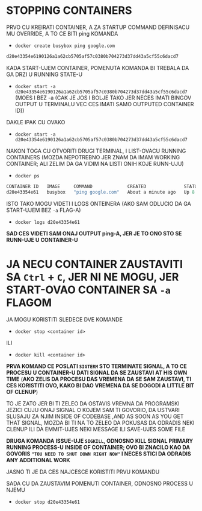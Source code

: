 # STOPPING CONTAINERS

PRVO CU KREIRATI CONTAINER, A ZA STARTUP COMMAND DEFINISACU MU OVERRIDE, A TO CE BITI ping KOMANDA

- `docker create busybox ping google.com`

```c
d20e43354e6190126a1a62cb5705af57c0380b704273d37dd43a5cf55c6dacd7

```

KADA START-UJEM CONTAINER, POMENUTA KOMANDA BI TREBALA DA GA DRZI U RUNNING STATE-U

- `docker start -a d20e43354e6190126a1a62cb5705af57c0380b704273d37dd43a5cf55c6dacd7` (MOES I BEZ -a (CAK JE JOS I BOLJE TAKO JER NECES IMATI BINGOV OUTPUT U TERMINALU VEC CES IMATI SAMO OUTPUTED CONTAINER ID))

DAKLE IPAK CU OVAKO

- `docker start -a d20e43354e6190126a1a62cb5705af57c0380b704273d37dd43a5cf55c6dacd7`

NAKON TOGA CU OTVORITI DRUGI TERMINAL, I LIST-OVACU RUNNING CONTAINERS (MOZDA NEPOTREBNO JER ZNAM DA IMAM WORKING CONTAINER; ALI ZELIM DA GA VIDIM NA LISTI ONIH KOJE RUNN-UJU)

- `docker ps`

```c
CONTAINER ID   IMAGE     COMMAND             CREATED              STATUS         PORTS     NAMES
d20e43354e61   busybox   "ping google.com"   About a minute ago   Up 8 seconds             youthful_jones

```

ISTO TAKO MOGU VIDETI I LOGS ONTEINERA (AKO SAM ODLUCIO DA GA START-UJEM BEZ `-a` FLAG-A)

- `docker logs d20e43354e61`

**SAD CES VIDETI SAM ONAJ OUTPUT ping-A, JER JE TO ONO STO SE RUNN-UJE U CONTAINER-U**

# JA NECU CONTAINER ZAUSTAVITI SA `Ctrl` + `C`, JER NI NE MOGU, JER START-OVAO CONTAINER SA `-a` FLAGOM

JA MOGU KORISTITI SLEDECE DVE KOMANDE

- `docker stop <container id>`

ILI

- `docker kill <container id>`

**PRVA KOMAND CE POSLATI `SIGTERM` STO TERMINATE SIGNAL, A TO CE PROCESU U CONTAINER-U DATI SIGNAL DA SE ZAUSTAVI AT HIS OWN TIME** (**AKO ZELIS DA PROCESU DAS VREMENA DA SE SAM ZAUSTAVI, TI CES KORISTITI OVO, KAKO BI DAO VREMENA DA SE DOGODI A LITTLE BIT OF CLENUP**)

TO JE ZATO JER BI TI ZELEO DA OSTAVIS VREMNA DA PROGRAMSKI JEZICI CUJU ONAJ SIGNAL O KOJEM SAM TI GOVORIO, DA USTVARI SLUSAJU ZA NJIM INSIDE OF CODEBASE ,AND AS SOON AS YOU GET THAT SIGNAL, MOZDA BI TI NA TO ZELEO DA POKUSAS DA ODRADIS NEKI CLENUP ILI DA EMMIT-UJES NEKI MESSAGE ILI SAVE-UJES SOME FILE

**DRUGA KOMANDA ISSUE-UJE `SIGKILL`, ODNOSNO KILL SIGNAL PRIMARY RUNNING PROCESS-U INSIDE OF CONTAINER; OVO BI ZNACILO KAO DA GOVORIS `"TOU NEED TO SHUT DOWN RIGHT NOW"` I NECES STICI DA ODRADIS ANY ADDITIONAL WORK**

JASNO TI JE DA CES NAJCESCE KORISTITI PRVU KOMANDU

SADA CU DA ZAUSTAVIM POMENUTI CONTAINER, ODNOSNO PROCESS U NJEMU

- `docker stop d20e43354e61`

